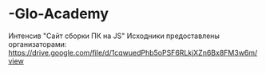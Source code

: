 # -Glo-Academy
Интенсив "Сайт сборки ПК на JS"
Исходники предоставлены организаторами: https://drive.google.com/file/d/1cqwuedPhb5oPSF6RLkjXZn6Bx8FM3w6m/view
